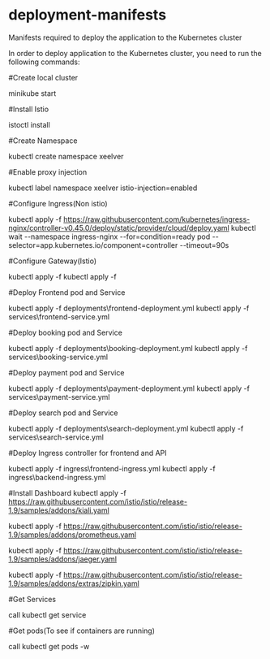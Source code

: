 # deployment-manifests

Manifests required to deploy the application to the Kubernetes cluster

In order to deploy application to the Kubernetes cluster, you need to run the following commands:

#Create local cluster

minikube start

#Install Istio

istoctl install

#Create Namespace

kubectl create namespace xeelver

#Enable proxy injection

kubectl label namespace xeelver istio-injection=enabled

#Configure Ingress(Non istio)

kubectl apply -f https://raw.githubusercontent.com/kubernetes/ingress-nginx/controller-v0.45.0/deploy/static/provider/cloud/deploy.yaml
kubectl wait --namespace ingress-nginx --for=condition=ready pod --selector=app.kubernetes.io/component=controller --timeout=90s

#Configure Gateway(Istio)

kubectl apply -f
kubectl apply -f


#Deploy Frontend pod and Service

kubectl apply -f deployments\frontend-deployment.yml
kubectl apply -f services\frontend-service.yml

#Deploy booking pod and Service

kubectl apply -f deployments\booking-deployment.yml
kubectl apply -f services\booking-service.yml

#Deploy payment pod and Service

kubectl apply -f deployments\payment-deployment.yml
kubectl apply -f services\payment-service.yml

#Deploy search pod and Service

kubectl apply -f deployments\search-deployment.yml
kubectl apply -f services\search-service.yml

#Deploy Ingress controller for frontend and API 

kubectl apply -f ingress\frontend-ingress.yml
kubectl apply -f ingress\backend-ingress.yml

#Install Dashboard
kubectl apply -f https://raw.githubusercontent.com/istio/istio/release-1.9/samples/addons/kiali.yaml

kubectl apply -f https://raw.githubusercontent.com/istio/istio/release-1.9/samples/addons/prometheus.yaml

kubectl apply -f https://raw.githubusercontent.com/istio/istio/release-1.9/samples/addons/jaeger.yaml

kubectl apply -f https://raw.githubusercontent.com/istio/istio/release-1.9/samples/addons/extras/zipkin.yaml

#Get Services

call kubectl get service

#Get pods(To see if containers are running)

call kubectl get pods -w